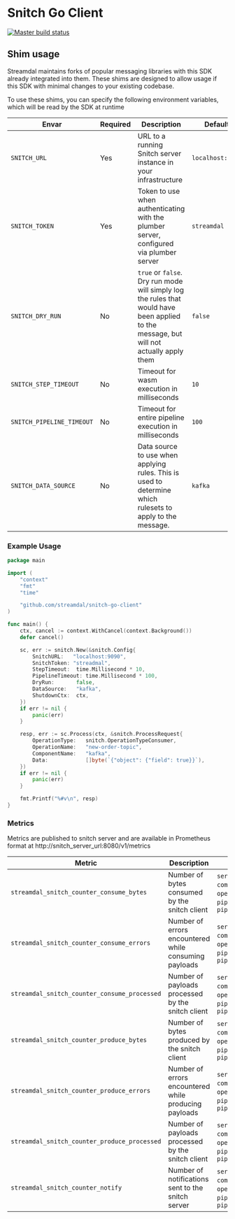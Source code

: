 # Snitch Go Client


[![Master build status](https://github.com/streamdal/snitch-go-client/workflows/main/badge.svg)](https://github.com/streamdal/snitch-go-client/actions/workflows/main-test.yml)

## Shim usage

Streamdal maintains forks of popular messaging libraries with this SDK already integrated into them. These shims
are designed to allow usage if this SDK with minimal changes to your existing codebase.

To use these shims, you can specify the following environment variables, which will be read by the SDK at runtime

| Envar                     | Required | Description                                                                                                                             | Default          |
|---------------------------|----------|-----------------------------------------------------------------------------------------------------------------------------------------|------------------|
| `SNITCH_URL`              | Yes      | URL to a running Snitch server instance in your infrastructure                                                                          | `localhost:9090` |
| `SNITCH_TOKEN`            | Yes      | Token to use when authenticating with the plumber server, configured via plumber server                                                 | `streamdal`      |
| `SNITCH_DRY_RUN`          | No       | `true` or `false`. Dry run mode will simply log the rules that would have been applied to the message, but will not actually apply them | `false`          |
| `SNITCH_STEP_TIMEOUT`     | No       | Timeout for wasm execution in milliseconds                                                                                              | `10`             |
| `SNITCH_PIPELINE_TIMEOUT` | No       | Timeout for entire pipeline execution in milliseconds                                                                                   | `100`            |
| `SNITCH_DATA_SOURCE`      | No       | Data source to use when applying rules. This is used to determine which rulesets to apply to the message.                               | `kafka`          |


### Example Usage

```go
package main

import (
	"context"
	"fmt"
	"time"

	"github.com/streamdal/snitch-go-client"
)

func main() {
	ctx, cancel := context.WithCancel(context.Background())
	defer cancel()

	sc, err := snitch.New(&snitch.Config{
		SnitchURL:   "localhost:9090",
		SnitchToken: "streadmal",
		StepTimeout:  time.Millisecond * 10,
		PipelineTimeout: time.Millisecond * 100,
		DryRun:       false,
		DataSource:   "kafka",
		ShutdownCtx:  ctx,
	})
	if err != nil {
		panic(err)
	}

	resp, err := sc.Process(ctx, &snitch.ProcessRequest{
		OperationType:   snitch.OperationTypeConsumer,
        OperationName:   "new-order-topic",
        ComponentName:   "kafka",
        Data:            []byte(`{"object": {"field": true}}`),
    })
	if err != nil {
		panic(err)
	}

	fmt.Printf("%#v\n", resp)
}
```

### Metrics

Metrics are published to snitch server and are available in Prometheus format at http://snitch_server_url:8080/v1/metrics

| Metric                                       | Description                                           | Labels                                                                        |
|----------------------------------------------|-------------------------------------------------------|-------------------------------------------------------------------------------|
| `streamdal_snitch_counter_consume_bytes`     | Number of bytes consumed by the snitch client         | `service`, `component_name`, `operation_name`, `pipeline_id`, `pipeline_name` |
| `streamdal_snitch_counter_consume_errors`    | Number of errors encountered while consuming payloads | `service`, `component_name`, `operation_name`, `pipeline_id`, `pipeline_name` |
| `streamdal_snitch_counter_consume_processed` | Number of payloads processed by the snitch client     | `service`, `component_name`, `operation_name`, `pipeline_id`, `pipeline_name` |
| `streamdal_snitch_counter_produce_bytes`     | Number of bytes produced by the snitch client         | `service`, `component_name`, `operation_name`, `pipeline_id`, `pipeline_name` |
| `streamdal_snitch_counter_produce_errors`    | Number of errors encountered while producing payloads | `service`, `component_name`, `operation_name`, `pipeline_id`, `pipeline_name` |
| `streamdal_snitch_counter_produce_processed` | Number of payloads processed by the snitch client     | `service`, `component_name`, `operation_name`, `pipeline_id`, `pipeline_name` |
| `streamdal_snitch_counter_notify`            | Number of notifications sent to the snitch server     | `service`, `component_name`, `operation_name`, `pipeline_id`, `pipeline_name` |